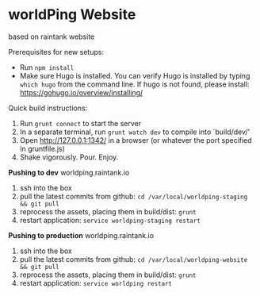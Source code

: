 # worldPing Website
based on raintank website

Prerequisites for new setups:
- Run `npm install`
- Make sure Hugo is installed. You can verify Hugo is installed by typing `which hugo` from the command line. If hugo is not found, please install: https://gohugo.io/overview/installing/

Quick build instructions:

1. Run `grunt connect` to start the server
2. In a separate terminal, run `grunt watch dev` to compile into `build/dev/'
3. Open http://127.0.0.1:1342/ in a browser (or whatever the port specified in gruntfile.js)
4. Shake vigorously. Pour. Enjoy.

**Pushing to dev**
worldping.raintank.io

1. ssh into the box
2. pull the latest commits from github: `cd /var/local/worldping-staging && git pull`
4. reprocess the assets, placing them in build/dist: `grunt`
5. restart application: `service worldping-staging restart`


**Pushing to production**
worldping.raintank.io

1. ssh into the box
2. pull the latest commits from github: `cd /var/local/worldping-website && git pull`
4. reprocess the assets, placing them in build/dist: `grunt`
5. restart application: `service worldping restart`
